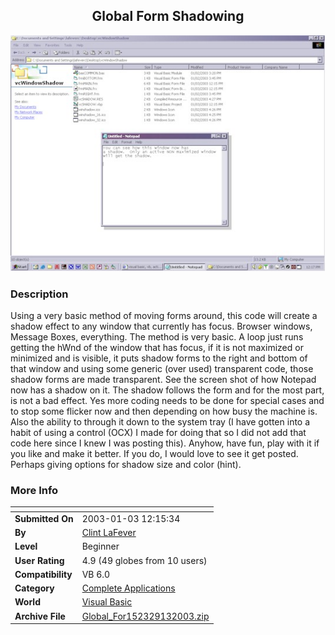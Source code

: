 ﻿<div align="center">

## Global Form Shadowing

<img src="PIC2003131218455893.jpg">
</div>

### Description

Using a very basic method of moving forms around, this code will create a shadow effect to any window that currently has focus. Browser windows, Message Boxes, everything. The method is very basic. A loop just runs getting the hWnd of the window that has focus, if it is not maximized or minimized and is visible, it puts shadow forms to the right and bottom of that window and using some generic (over used) transparent code, those shadow forms are made transparent. See the screen shot of how Notepad now has a shadow on it. The shadow follows the form and for the most part, is not a bad effect. Yes more coding needs to be done for special cases and to stop some flicker now and then depending on how busy the machine is. Also the ability to through it down to the system tray (I have gotten into a habit of using a control (OCX) I made for doing that so I did not add that code here since I knew I was posting this). Anyhow, have fun, play with it if you like and make it better. If you do, I would love to see it get posted. Perhaps giving options for shadow size and color (hint).
 
### More Info
 


<span>             |<span>
---                |---
**Submitted On**   |2003-01-03 12:15:34
**By**             |[Clint LaFever](https://github.com/Planet-Source-Code/PSCIndex/blob/master/ByAuthor/clint-lafever.md)
**Level**          |Beginner
**User Rating**    |4.9 (49 globes from 10 users)
**Compatibility**  |VB 6\.0
**Category**       |[Complete Applications](https://github.com/Planet-Source-Code/PSCIndex/blob/master/ByCategory/complete-applications__1-27.md)
**World**          |[Visual Basic](https://github.com/Planet-Source-Code/PSCIndex/blob/master/ByWorld/visual-basic.md)
**Archive File**   |[Global\_For152329132003\.zip](https://github.com/Planet-Source-Code/clint-lafever-global-form-shadowing__1-42148/archive/master.zip)









